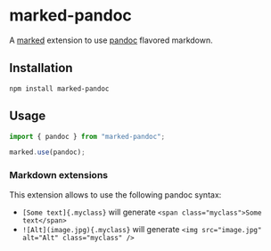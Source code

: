 # marked-pandoc

A [marked](https://github.com/markedjs/marked) extension to use [pandoc](https://pandoc.org/MANUAL.html) flavored markdown.

## Installation

```
npm install marked-pandoc
```

## Usage

```javascript
import { pandoc } from "marked-pandoc";

marked.use(pandoc);
```

### Markdown extensions

This extension allows to use the following pandoc syntax:

 * `[Some text]{.myclass}` will generate `<span class="myclass">Some text</span>`
 * `![Alt](image.jpg){.myclass}` will generate `<img src="image.jpg" alt="Alt" class="myclass" />`
